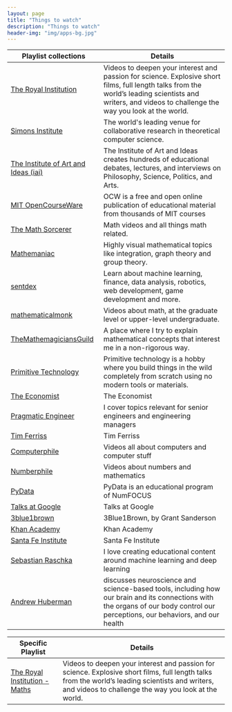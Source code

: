 ```yaml
---
layout: page
title: "Things to watch"
description: "Things to watch"
header-img: "img/apps-bg.jpg"
---
```


<style>
    a { text-decoration: underline; }
</style>
<!-- []()<br />[]() -->


| Playlist collections                                                                                 | Details                                                                                                                                                                                                  |
|------------------------------------------------------------------------------------------------------|----------------------------------------------------------------------------------------------------------------------------------------------------------------------------------------------------------|
| [The Royal Institution](https://www.youtube.com/@TheRoyalInstitution/playlists)                      | Videos to deepen your interest and passion for science. Explosive short films, full length talks from the world’s leading scientists and writers, and videos to challenge the way you look at the world. |
| [Simons Institute](https://www.youtube.com/@SimonsInstituteTOC/playlists)                            | The world's leading venue for collaborative research in theoretical computer science.                                                                                                                    |
| [The Institute of Art and Ideas (iai)](https://www.youtube.com/@TheInstituteOfArtAndIdeas/playlists) | The Institute of Art and Ideas creates hundreds of educational debates, lectures, and interviews on Philosophy, Science, Politics, and Arts.                                                             |
| [MIT OpenCourseWare](https://www.youtube.com/@mitocw/playlists)                                      | OCW is a free and open online publication of educational material from thousands of MIT courses                                                                                                          |
| [The Math Sorcerer](https://www.youtube.com/@TheMathSorcerer/playlists)                              | Math videos and all things math related.                                                                                                                                                                 |
| [Mathemaniac](https://www.youtube.com/@mathemaniac/playlists)                                        | Highly visual mathematical topics like integration, graph theory and group theory.                                                                                                                       |
| [sentdex](https://www.youtube.com/@sentdex/playlists)                                                | Learn about machine learning, finance, data analysis, robotics, web development, game development and more.                                                                                              |
| [mathematicalmonk](https://www.youtube.com/@mathematicalmonk/playlists)                              | Videos about math, at the graduate level or upper-level undergraduate.                                                                                                                                   |
| [TheMathemagiciansGuild](https://www.youtube.com/@TheMathemagiciansGuild/playlists)                  | A place where I try to explain mathematical concepts that interest me in a non-rigorous way.                                                                                                             |
| [Primitive Technology](https://www.youtube.com/@primitivetechnology9550/playlists)                   | Primitive technology is a hobby where you build things in the wild completely from scratch using no modern tools or materials.                                                                           |
| [The Economist](https://www.youtube.com/@TheEconomist/playlists)                                     | The Economist                                                                                                                                                                                            |
| [Pragmatic Engineer](https://www.youtube.com/@mrgergelyorosz/playlists)                              | I cover topics relevant for senior engineers and engineering managers                                                                                                                                    |
| [Tim Ferriss](https://www.youtube.com/@timferriss/playlists)                                         | Tim Ferriss                                                                                                                                                                                              |
| [Computerphile](https://www.youtube.com/@Computerphile/playlists)                                    | Videos all about computers and computer stuff                                                                                                                                                            |
| [Numberphile](https://www.youtube.com/@numberphile/playlists)                                        | Videos about numbers and mathematics                                                                                                                                                                     |
| [PyData](https://www.youtube.com/@PyDataTV/playlists)                                                | PyData is an educational program of NumFOCUS                                                                                                                                                             |
| [Talks at Google](https://www.youtube.com/@talksatgoogle/playlists)                                  | Talks at Google                                                                                                                                                                                          |
| [3blue1brown](https://www.youtube.com/@3blue1brown/playlists)                                        | 3Blue1Brown, by Grant Sanderson                                                                                                                                                                          |
| [Khan Academy](https://www.youtube.com/@khanacademy/playlists)                                       | Khan Academy                                                                                                                                                                                             |
| [Santa Fe Institute](https://www.youtube.com/@SFIScience/playlists)                                  | Santa Fe Institute                                                                                                                                                                                       |
| [Sebastian Raschka](https://www.youtube.com/@SebastianRaschka/playlists)                             | I love creating educational content around machine learning and deep learning                                                                                                                            |
| [Andrew Huberman](https://www.youtube.com/@hubermanlab/playlists)                                    | discusses neuroscience and science-based tools, including how our brain and its connections with the organs of our body control our perceptions, our behaviors, and our health                           |



| Specific Playlist                                                                                                    | Details                                                                                                                                                                                                  |
|----------------------------------------------------------------------------------------------------------------------|----------------------------------------------------------------------------------------------------------------------------------------------------------------------------------------------------------|
| [The Royal Institution - Maths](https://www.youtube.com/watch?v=S1AEWuCFq6A&list=PLbnrZHfNEDZyDfeVsNBMNDUu-o5j9_QMb) | Videos to deepen your interest and passion for science. Explosive short films, full length talks from the world’s leading scientists and writers, and videos to challenge the way you look at the world. |

